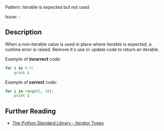 Pattern: Iterable is expected but not used

Issue: -

## Description

When a non-iterable value is used in place where iterable is expected, a runtime error is raised. Remove it's use or update code to return an iterable.


Example of **incorrect** code:
```python
for i in 8.5:
    print i
```

Example of **correct** code:
```python
for i in range(1, 10):
    print i
```

## Further Reading

* [The Python Standard Library - Iterator Types](https://docs.python.org/2/library/stdtypes.html#iterator-types)
